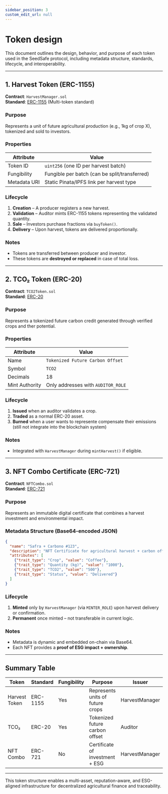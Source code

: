 ```yaml
---
sidebar_position: 3
custom_edit_url: null
---
```


# Token design 

This document outlines the design, behavior, and purpose of each token used in the SeedSafe protocol, including metadata structure, standards, lifecycle, and interoperability.

---

## 1. Harvest Token (ERC-1155)

**Contract**: `HarvestManager.sol`  
**Standard**: [ERC-1155](https://eips.ethereum.org/EIPS/eip-1155) (Multi-token standard)

### Purpose
Represents a unit of future agricultural production (e.g., 1kg of crop X), tokenized and sold to investors.

### Properties
| Attribute          | Value                                    |
|--------------------|------------------------------------------|
| Token ID           | `uint256` (one ID per harvest batch)     |
| Fungibility        | Fungible per batch (can be split/transferred) |
| Metadata URI       | Static Pinata/IPFS link per harvest type |

### Lifecycle
1. **Creation** – A producer registers a new harvest.
2. **Validation** – Auditor mints ERC-1155 tokens representing the validated quantity.
3. **Sale** – Investors purchase fractions via `buyToken()`.
4. **Delivery** – Upon harvest, tokens are delivered proportionally.

### Notes
- Tokens are transferred between producer and investor.
- These tokens are **destroyed or replaced** in case of total loss.

---

## 2. TCO₂ Token (ERC-20)

**Contract**: `TCO2Token.sol`  
**Standard**: [ERC-20](https://eips.ethereum.org/EIPS/eip-20)

### Purpose
Represents a tokenized future carbon credit generated through verified crops and ther potential.

### Properties
| Attribute        | Value                                  |
|------------------|------------------------------------------|
| Name             | `Tokenized Future Carbon Offset`               |
| Symbol           | `TCO2`                                   |
| Decimals         | 18                                       |
| Mint Authority   | Only addresses with `AUDITOR_ROLE`      |

### Lifecycle
1. **Issued** when an auditor validates a crop.
2. **Traded** as a normal ERC-20 asset.
3. **Burned** when a user wants to represente compensate their emissions (still not integrate into the blockchain system)

### Notes
- Integrated with `HarvestManager` during `mintHarvest()` if eligible.

---

## 3. NFT Combo Certificate (ERC-721)

**Contract**: `NFTCombo.sol`  
**Standard**: [ERC-721](https://eips.ethereum.org/EIPS/eip-721)

### Purpose
Represents an immutable digital certificate that combines a harvest investment and environmental impact.

### Metadata Structure (Base64-encoded JSON)
```json
{
  "name": "Safra + Carbono #123",
  "description": "NFT Certificate for agricultural harvest + carbon offset",
  "attributes": [
    {"trait_type": "Crop", "value": "Coffee"},
    {"trait_type": "Quantity (kg)", "value": "1000"},
    {"trait_type": "TCO2", "value": "500"},
    {"trait_type": "Status", "value": "Delivered"}
  ]
}
```

### Lifecycle
1. **Minted** only by `HarvestManager` (via `MINTER_ROLE`) upon harvest delivery or confirmation.
2. **Permanent** once minted – not transferable in current logic.

### Notes
- Metadata is dynamic and embedded on-chain via Base64.
- Each NFT provides a **proof of ESG impact + ownership**.

---

## Summary Table

| Token            | Standard | Fungibility | Purpose                           | Issuer           | Transferable |
|------------------|----------|-------------|-----------------------------------|------------------|--------------|
| Harvest Token    | ERC-1155 | Yes         | Represents units of future crops  | HarvestManager   | Yes          |
| TCO₂             | ERC-20   | Yes         | Tokenized future carbon offset           | Auditor          | Yes          |
| NFT Combo        | ERC-721  | No          | Certificate of investment + ESG   | HarvestManager   | No         |


---

This token structure enables a multi-asset, reputation-aware, and ESG-aligned infrastructure for decentralized agricultural finance and traceability.





